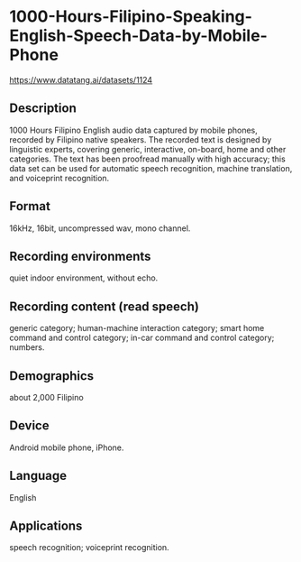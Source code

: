 # 1000-Hours-Filipino-Speaking-English-Speech-Data-by-Mobile-Phone
https://www.datatang.ai/datasets/1124

## Description
1000 Hours Filipino English audio data captured by mobile phones, recorded by Filipino native speakers. The recorded text is designed by linguistic experts, covering generic, interactive, on-board, home and other categories. The text has been proofread manually with high accuracy; this data set can be used for automatic speech recognition, machine translation, and voiceprint recognition.

## Format
16kHz, 16bit, uncompressed wav, mono channel.

## Recording environments
quiet indoor environment, without echo.

## Recording content (read speech)
generic category; human-machine interaction category; smart home command and control category; in-car command and control category; numbers.

## Demographics
about 2,000 Filipino

## Device
Android mobile phone, iPhone.

## Language
English

## Applications
speech recognition; voiceprint recognition.
